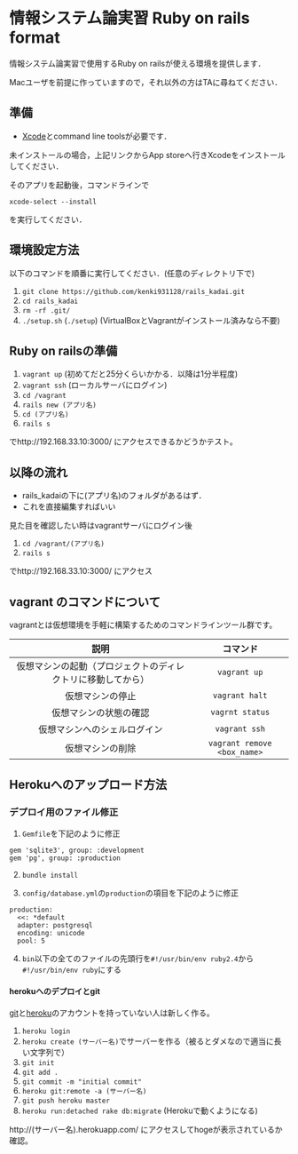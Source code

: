 # 情報システム論実習 Ruby on rails format

情報システム論実習で使用するRuby on railsが使える環境を提供します．

Macユーザを前提に作っていますので，それ以外の方はTAに尋ねてください．

## 準備

- [Xcode](https://itunes.apple.com/jp/app/xcode/id497799835?mt=12)とcommand line toolsが必要です． 

未インストールの場合，上記リンクからApp storeへ行きXcodeをインストールしてください．

そのアプリを起動後，コマンドラインで
 
`xcode-select --install`

を実行してください．

## 環境設定方法

以下のコマンドを順番に実行してください．(任意のディレクトリ下で)

1. `git clone https://github.com/kenki931128/rails_kadai.git`
2. `cd rails_kadai`
3. `rm -rf .git/`
4. `./setup.sh` (`./setup`) (VirtualBoxとVagrantがインストール済みなら不要)

## Ruby on railsの準備

1. `vagrant up` (初めてだと25分くらいかかる．以降は1分半程度)
2. `vagrant ssh` (ローカルサーバにログイン)
3. `cd /vagrant`
4. `rails new (アプリ名)`
5. `cd (アプリ名)`
6. `rails s`

でhttp://192.168.33.10:3000/ にアクセスできるかどうかテスト。

## 以降の流れ

- rails_kadaiの下に(アプリ名)のフォルダがあるはず．
- これを直接編集すればいい

見た目を確認したい時はvagrantサーバにログイン後

1. `cd /vagrant/(アプリ名)`
2. `rails s`

でhttp://192.168.33.10:3000/ にアクセス

## vagrant のコマンドについて

vagrantとは仮想環境を手軽に構築するためのコマンドラインツール群です。

|説明|コマンド|
|:--:|:--:|
|仮想マシンの起動（プロジェクトのディレクトリに移動してから）|`vagrant up`|
|仮想マシンの停止|`vagrant halt`|
|仮想マシンの状態の確認|`vagrnt status`|
|仮想マシンへのシェルログイン|`vagrant ssh`|
|仮想マシンの削除|`vagrant remove <box_name>`|

## Herokuへのアップロード方法

### デプロイ用のファイル修正
1. `Gemfile`を下記のように修正

```
gem 'sqlite3', group: :development
gem 'pg', group: :production
```

2. `bundle install`

3. `config/database.yml`の`production`の項目を下記のように修正
```
production:
  <<: *default
  adapter: postgresql
  encoding: unicode
  pool: 5
```

4. `bin`以下の全てのファイルの先頭行を`#!/usr/bin/env ruby2.4`から`#!/usr/bin/env ruby`にする

#### herokuへのデプロイとgit
[git](https://github.com/)と[heroku](https://jp.heroku.com/home)のアカウントを持っていない人は新しく作る。

1. `heroku login`
2. `heroku create (サーバー名)`でサーバーを作る（被るとダメなので適当に長い文字列で）
3. `git init`
4. `git add .`
5. `git commit -m "initial commit"`
6. `heroku git:remote -a (サーバー名)`
7. `git push heroku master`
8. `heroku run:detached rake db:migrate` (Herokuで動くようになる)

http://(サーバー名).herokuapp.com/ にアクセスしてhogeが表示されているか確認。

